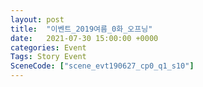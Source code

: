 ```yaml
---
layout: post
title:  "이벤트_2019여름_0화_오프닝"
date:   2021-07-30 15:00:00 +0000
categories: Event
Tags: Story Event
SceneCode: ["scene_evt190627_cp0_q1_s10"]
---
```


